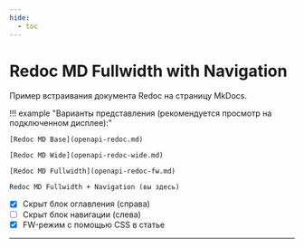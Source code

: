 ```yaml
---
hide:
  - toc
---
```


<style>
@media only screen and (min-width: 76.25em) {
  .md-main__inner {
    max-width: none;
  }
  .md-sidebar--primary {
    left: 0;
  }
  .md-sidebar--secondary {
    right: 0;
    margin-left: 0;
    -webkit-transform: none;
    transform: none;   
  }
}
</style>

# Redoc MD Fullwidth with Navigation

Пример встраивания документа Redoc на страницу MkDocs.

!!! example "Варианты представления (рекомендуется просмотр на подключенном дисплее):"

    [Redoc MD Base](openapi-redoc.md)
    
    [Redoc MD Wide](openapi-redoc-wide.md)
    
    [Redoc MD Fullwidth](openapi-redoc-fw.md)
    
    Redoc MD Fullwidth + Navigation (вы здесь)

- [x] Скрыт блок оглавления (справа)
- [ ] Скрыт блок навигации (слева)
- [x] FW-режим с помощью CSS в статье

---

<redoc spec-url='https://raw.githubusercontent.com/andwr/mkdocs-material-fork/main/docs/openapi/pay-api.yaml'></redoc>
<script src="https://cdn.jsdelivr.net/npm/redoc@latest/bundles/redoc.standalone.js"> 
</script>